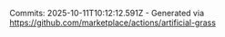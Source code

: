 Commits: 2025-10-11T10:12:12.591Z - Generated via https://github.com/marketplace/actions/artificial-grass
<br>
